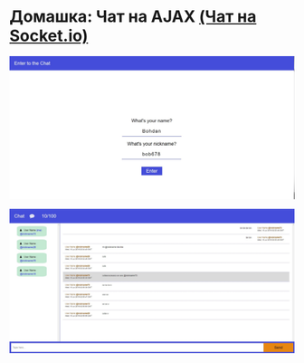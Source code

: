 # Домашка: Чат на AJAX [(Чат на Socket.io)](https://github.com/bohdan-koldun/Chat-Soket.io-Hometask-6)

![alt text](https://github.com/bohdan-koldun/Chat-AJAX-Hometask-6/blob/master/screenshots/1.jpg "Enter to the chat")


![alt text](https://github.com/bohdan-koldun/Chat-AJAX-Hometask-6/blob/master/screenshots/2.jpg "The chat")

